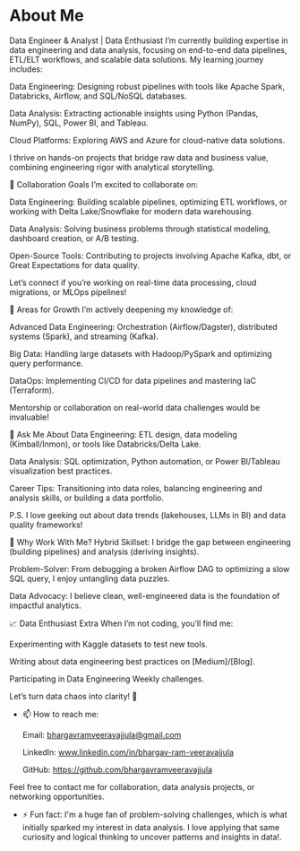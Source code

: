 # About Me

Data Engineer & Analyst | Data Enthusiast
I’m currently building expertise in data engineering and data analysis, focusing on end-to-end data pipelines, ETL/ELT workflows, and scalable data solutions. My learning journey includes:

Data Engineering: Designing robust pipelines with tools like Apache Spark, Databricks, Airflow, and SQL/NoSQL databases.

Data Analysis: Extracting actionable insights using Python (Pandas, NumPy), SQL, Power BI, and Tableau.

Cloud Platforms: Exploring AWS and Azure for cloud-native data solutions.

I thrive on hands-on projects that bridge raw data and business value, combining engineering rigor with analytical storytelling.

👯 Collaboration Goals
I’m excited to collaborate on:

Data Engineering: Building scalable pipelines, optimizing ETL workflows, or working with Delta Lake/Snowflake for modern data warehousing.

Data Analysis: Solving business problems through statistical modeling, dashboard creation, or A/B testing.

Open-Source Tools: Contributing to projects involving Apache Kafka, dbt, or Great Expectations for data quality.

Let’s connect if you’re working on real-time data processing, cloud migrations, or MLOps pipelines!

🤔 Areas for Growth
I’m actively deepening my knowledge of:

Advanced Data Engineering: Orchestration (Airflow/Dagster), distributed systems (Spark), and streaming (Kafka).

Big Data: Handling large datasets with Hadoop/PySpark and optimizing query performance.

DataOps: Implementing CI/CD for data pipelines and mastering IaC (Terraform).

Mentorship or collaboration on real-world data challenges would be invaluable!

💬 Ask Me About
Data Engineering: ETL design, data modeling (Kimball/Inmon), or tools like Databricks/Delta Lake.

Data Analysis: SQL optimization, Python automation, or Power BI/Tableau visualization best practices.

Career Tips: Transitioning into data roles, balancing engineering and analysis skills, or building a data portfolio.

P.S. I love geeking out about data trends (lakehouses, LLMs in BI) and data quality frameworks!

🌟 Why Work With Me?
Hybrid Skillset: I bridge the gap between engineering (building pipelines) and analysis (deriving insights).

Problem-Solver: From debugging a broken Airflow DAG to optimizing a slow SQL query, I enjoy untangling data puzzles.

Data Advocacy: I believe clean, well-engineered data is the foundation of impactful analytics.

📈 Data Enthusiast Extra
When I’m not coding, you’ll find me:

Experimenting with Kaggle datasets to test new tools.

Writing about data engineering best practices on [Medium]/[Blog].

Participating in Data Engineering Weekly challenges.

Let’s turn data chaos into clarity! 🚀

- 📫 How to reach me:

  Email: bhargavramveeravajjula@gmail.com

  LinkedIn: www.linkedin.com/in/bhargav-ram-veeravajjula

  GitHub: https://github.com/bhargavramveeravajjula

Feel free to contact me for collaboration, data analysis projects, or networking opportunities.

- ⚡ Fun fact: I'm a huge fan of problem-solving challenges, which is what initially sparked my interest in data analysis. I love applying that same curiosity and logical thinking to uncover patterns and insights in data!.
